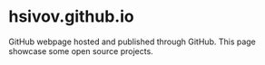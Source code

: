 # hsivov.github.io

GitHub webpage hosted and published through GitHub. This page showcase some open source projects.
